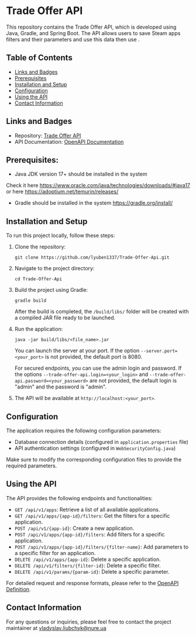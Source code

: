 # Trade Offer API

This repository contains the Trade Offer API, which is developed using Java, Gradle, and Spring Boot. The API allows users to save Steam apps filters and their parameters and use this data then use .

## Table of Contents
- [Links and Badges](#links-and-badges)
- [Prerequisites](#prerequisites)
- [Installation and Setup](#installation-and-setup)
- [Configuration](#configuration)
- [Using the API](#using-the-api)
- [Contact Information](#contact-information)

## Links and Badges

- Repository: [Trade Offer API](https://github.com/lyuben1337/Trade-Offer-Api/blob/main/src/main)
- API Documentation: [OpenAPI Documentation](https://github.com/lyuben1337/Trade-Offer-Api/blob/main/src/main/resources/openapi.yml)

## Prerequisites:
- Java JDK version 17+ should be installed in the system

Check it here https://www.oracle.com/java/technologies/downloads/#java17
or here https://adoptium.net/temurin/releases/ 

- Gradle should be installed in the system
https://gradle.org/install/

## Installation and Setup

To run this project locally, follow these steps:

1. Clone the repository:
   ```
   git clone https://github.com/lyuben1337/Trade-Offer-Api.git
   ```

2. Navigate to the project directory:
   ```
   cd Trade-Offer-Api
   ```

3. Build the project using Gradle:
   ```
   gradle build
   ```

   After the build is completed, the `/build/libs/` folder will be created with a compiled JAR file ready to be launched.

4. Run the application:
   ```
   java -jar build/libs/<file_name>.jar
   ```

   You can launch the server at your port. If the option `--server.port=<your_port>` is not provided, the default port is 8080.

   For secured endpoints, you can use the admin login and password. If the options `--trade-offer-api.login=<your_login>` and `--trade-offer-api.password=<your_password>` are not provided, the default login is "admin" and the password is "admin".

5. The API will be available at `http://localhost:<your_port>`.

## Configuration

The application requires the following configuration parameters:

- Database connection details (configured in `application.properties` file)
- API authentication settings (configured in `WebSecurityConfig.java`)

Make sure to modify the corresponding configuration files to provide the required parameters.

## Using the API

The API provides the following endpoints and functionalities:

- `GET /api/v1/apps`: Retrieve a list of all available applications.
- `GET /api/v1/apps/{app-id}/filters`: Get the filters for a specific application.
- `POST /api/v1/{app-id}`: Create a new application.
- `POST /api/v1/apps/{app-id}/filters`: Add filters for a specific application.
- `POST /api/v1/apps/{app-id}/filters/{filter-name}`: Add parameters to a specific filter for an application.
- `DELETE /api/v1/apps/{app-id}`: Delete a specific application.
- `DELETE /api/v1/filters/{filter-id}`: Delete a specific filter.
- `DELETE /api/v1/params/{param-id}`: Delete a specific parameter.

For detailed request and response formats, please refer to the [OpenAPI Definition](https://github.com/lyuben1337/Trade-Offer-Api/blob/main/src/main/resources/openapi.yml).

## Contact Information

For any questions or inquiries, please feel free to contact the project maintainer at vladyslav.liubchyk@nure.ua
